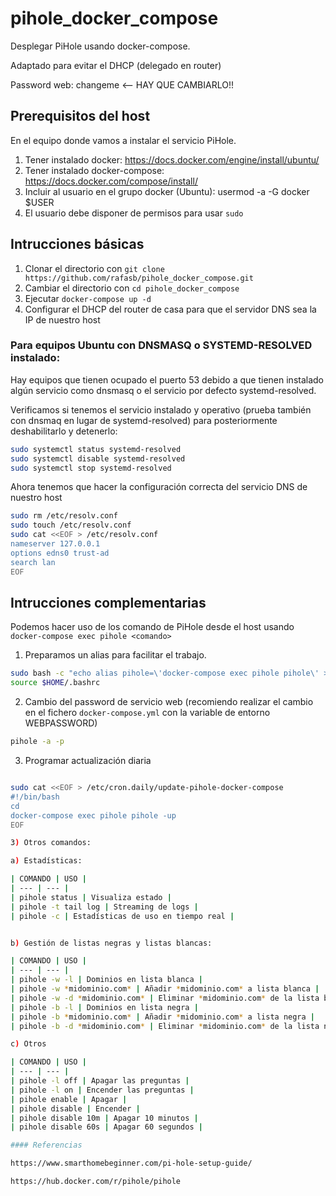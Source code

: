 # pihole_docker_compose
Desplegar PiHole usando docker-compose.

Adaptado para evitar el DHCP (delegado en router)

Password web: changeme <-- HAY QUE CAMBIARLO!!

## Prerequisitos del host
En el equipo donde vamos a instalar el servicio PiHole.
1) Tener instalado docker: https://docs.docker.com/engine/install/ubuntu/
2) Tener instalado docker-compose: https://docs.docker.com/compose/install/
3) Incluir al usuario en el grupo docker (Ubuntu): usermod -a -G docker $USER 
4) El usuario debe disponer de permisos para usar `sudo`

## Intrucciones básicas
1) Clonar el directorio con `git clone https://github.com/rafasb/pihole_docker_compose.git`
2) Cambiar el directorio con `cd pihole_docker_compose`
3) Ejecutar `docker-compose up -d`
4) Configurar el DHCP del router de casa para que el servidor DNS sea la IP de nuestro host 

### Para equipos Ubuntu con DNSMASQ o SYSTEMD-RESOLVED instalado:

Hay equipos que tienen ocupado el puerto 53 debido a que tienen instalado algún servicio como dnsmasq o el servicio por defecto systemd-resolved.

Verificamos si tenemos el servicio instalado y operativo (prueba también con dnsmaq en lugar de systemd-resolved) para posteriormente deshabilitarlo y detenerlo:

```bash
sudo systemctl status systemd-resolved 
sudo systemctl disable systemd-resolved
sudo systemctl stop systemd-resolved
```

Ahora tenemos que hacer la configuración correcta del servicio DNS de nuestro host

```bash
sudo rm /etc/resolv.conf
sudo touch /etc/resolv.conf
sudo cat <<EOF > /etc/resolv.conf
nameserver 127.0.0.1
options edns0 trust-ad
search lan
EOF
```

## Intrucciones complementarias

Podemos hacer uso de los comando de PiHole desde el host usando `docker-compose exec pihole <comando>`

1) Preparamos un alias para facilitar el trabajo. 
```bash
sudo bash -c "echo alias pihole=\'docker-compose exec pihole pihole\' >>  $HOME/.bashrc"
source $HOME/.bashrc
```

2) Cambio del password de servicio web (recomiendo realizar el cambio en el fichero `docker-compose.yml` con la variable de entorno WEBPASSWORD)
```bash
pihole -a -p
``` 

3) Programar actualización diaria
```bash

sudo cat <<EOF > /etc/cron.daily/update-pihole-docker-compose
#!/bin/bash
cd 
docker-compose exec pihole pihole -up
EOF

3) Otros comandos:

a) Estadísticas:

| COMANDO | USO |
| --- | --- |
| pihole status | Visualiza estado |
| pihole -t tail log | Streaming de logs |
| pihole -c | Estadísticas de uso en tiempo real |


b) Gestión de listas negras y listas blancas:

| COMANDO | USO |
| --- | --- |
| pihole -w -l | Dominios en lista blanca |
| pihole -w *midominio.com* | Añadir *midominio.com* a lista blanca |
| pihole -w -d *midominio.com* | Eliminar *midominio.com* de la lista blanca |
| pihole -b -l | Dominios en lista negra |
| pihole -b *midominio.com* | Añadir *midominio.com* a lista negra |
| pihole -b -d *midominio.com* | Eliminar *midominio.com* de la lista negra |

c) Otros

| COMANDO | USO |
| --- | --- |
| pihole -l off | Apagar las preguntas |
| pihole -l on | Encender las preguntas |
| pihole enable | Apagar |
| pihole disable | Encender |
| pihole disable 10m | Apagar 10 minutos |
| pihole disable 60s | Apagar 60 segundos |

#### Referencias

https://www.smarthomebeginner.com/pi-hole-setup-guide/

https://hub.docker.com/r/pihole/pihole

